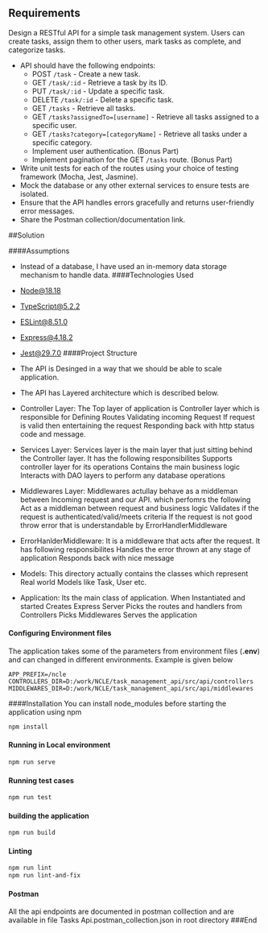 ## Requirements
Design a RESTful API for a simple task management system. Users can create tasks, assign them to other users, mark tasks as complete, and categorize tasks.
-  API should have the following endpoints:
    - POST `/task` - Create a new task.
    - GET `/task/:id` - Retrieve a task by its ID.
    - PUT `/task/:id` - Update a specific task.
    - DELETE `/task/:id` - Delete a specific task.
    - GET `/tasks` - Retrieve all tasks.
    - GET `/tasks?assignedTo=[username]` - Retrieve all tasks assigned to a specific user.
    - GET `/tasks?category=[categoryName]` - Retrieve all tasks under a specific category.
	- Implement user authentication. (Bonus Part)
	- Implement pagination for the GET `/tasks` route. (Bonus Part)
- Write unit tests for each of the routes using your choice of testing framework (Mocha, Jest, Jasmine).
- Mock the database or any other external services to ensure tests are isolated.
- Ensure that the API handles errors gracefully and returns user-friendly error messages.
- Share the Postman collection/documentation link.

##Solution

####Assumptions
- Instead of a database, I have used an in-memory data storage mechanism to handle data.
####Technologies Used
- Node@18.18
- TypeScript@5.2.2
- ESLint@8.51.0
- Express@4.18.2
- Jest@29.7.0
####Project Structure
- The API is Desinged in a way that we should be able to scale application.
- The API has Layered architecture which is described below.

- Controller Layer:
The Top layer of application is Controller layer which is responsible for
		 Defining Routes
		 Validating incoming Request
		 If request is valid then entertaining the request
		 Responding back with http status code and message.
- Services Layer:
Services layer is the main layer that just sitting behind the Controller layer. It has the following responsibilites
		 Supports controller layer for its operations
		 Contains the main business logic
		 Interacts with DAO layers to perform any database operations
- Middlewares Layer:
Middlewares actullay behave as a middleman between Incoming request and our API. which perfomrs the following 
		 Act as a middleman between request and business logic
		 Validates if the request is authenticated/valid/meets criteria 
		 If the request is not good throw error that is understandable by ErrorHandlerMiddleware
- ErrorHanlderMiddleware:
It is a middleware that acts after the request. It has following responsibilites
		 Handles the error thrown at any stage of application
		 Responds back with nice message
- Models:
This directory actually contains the classes which represent Real world Models like Task, User etc.
- Application:
Its the main class of application. When Instantiated and started
		Creates Express Server
		Picks the routes and handlers from Controllers
		Picks Middlewares
		Serves the application

#### Configuring Environment files
The application takes some of the parameters from environment files (**.env**) and can changed in different environments. Example is given below
```APP_PORT=3000
APP_PREFIX=/ncle
CONTROLLERS_DIR=D:/work/NCLE/task_management_api/src/api/controllers
MIDDLEWARES_DIR=D:/work/NCLE/task_management_api/src/api/middlewares
```
####Installation
You can install node_modules before starting the application using npm
```bash
npm install
```
#### Running in Local environment
```bash
npm run serve
```
#### Running test cases
```bash
npm run test
```
#### building the application
```bash
npm run build
```
#### Linting
```bash
npm run lint
npm run lint-and-fix
```
#### Postman
All the api endpoints are documented in postman colllection and are available in file Tasks Api.postman_collection.json in root directory
###End
